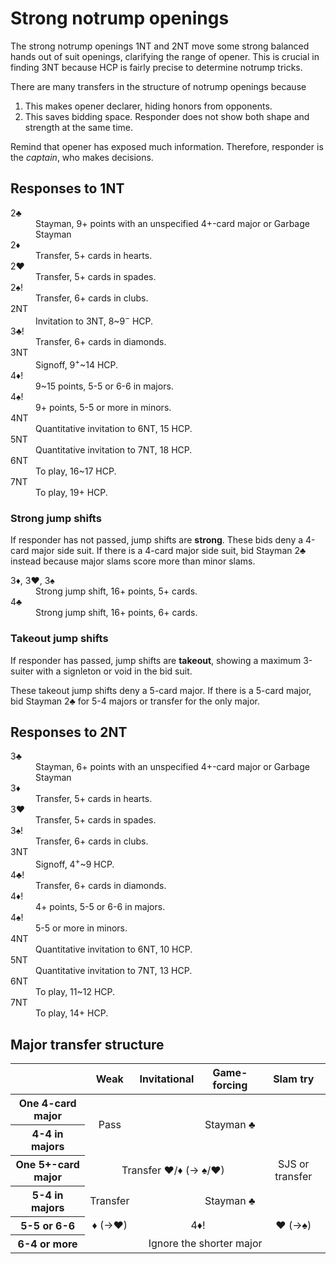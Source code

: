 Strong notrump openings
=======================
The strong notrump openings 1NT and 2NT move some strong balanced hands out of
suit openings, clarifying the range of opener.  This is crucial in finding 3NT
because HCP is fairly precise to determine notrump tricks.

There are many transfers in the structure of notrump openings because

1. This makes opener declarer, hiding honors from opponents.
2. This saves bidding space.  Responder does not show both shape and strength
   at the same time.

Remind that opener has exposed much information.  Therefore, responder is the
*captain*, who makes decisions.

Responses to 1NT
----------------
<dl>
  <dt>2♣</dt>
  <dd>Stayman, 9+ points with an unspecified 4+-card major or Garbage Stayman</dd>

  <dt>2♦</dt>
  <dd>Transfer, 5+ cards in hearts.</dd>

  <dt>2♥</dt>
  <dd>Transfer, 5+ cards in spades.</dd>

  <dt>2♠!</dt>
  <dd>Transfer, 6+ cards in clubs.</dd>

  <dt>2NT</dt>
  <dd>Invitation to 3NT, 8~9<sup>&minus;</sup> HCP.</dd>

  <dt>3♣!</dt>
  <dd>Transfer, 6+ cards in diamonds.</dd>

  <dt>3NT</dt>
  <dd>Signoff, 9<sup>+</sup>~14 HCP.</dd>

  <dt>4♦!</dt>
  <dd>9~15 points, 5-5 or 6-6 in majors.</dd>

  <dt>4♠!</dt>
  <dd>9+ points, 5-5 or more in minors.</dd>

  <dt>4NT</dt>
  <dd>Quantitative invitation to 6NT, 15 HCP.</dd>

  <dt>5NT</dt>
  <dd>Quantitative invitation to 7NT, 18 HCP.</dd>

  <dt>6NT</dt>
  <dd>To play, 16~17 HCP.</dd>

  <dt>7NT</dt>
  <dd>To play, 19+ HCP.</dd>
</dl>

### Strong jump shifts ###
If responder has not passed, jump shifts are **strong**.  These bids deny a
4-card major side suit.  If there is a 4-card major side suit, bid Stayman 2♣
instead because major slams score more than minor slams.

<dl>
  <dt>3♦, 3♥, 3♠</dt>
  <dd>Strong jump shift, 16+ points, 5+ cards.</dd>

  <dt>4♣</dt>
  <dd>Strong jump shift, 16+ points, 6+ cards.</dd>
</dl>

### Takeout jump shifts ###
If responder has passed, jump shifts are **takeout**, showing a maximum
3-suiter with a signleton or void in the bid suit.

These takeout jump shifts deny a 5-card major.  If there is a 5-card major,
bid Stayman 2♣ for 5-4 majors or transfer for the only major.

Responses to 2NT
----------------
<dl>
  <dt>3♣</dt>
  <dd>Stayman, 6+ points with an unspecified 4+-card major or Garbage Stayman</dd>

  <dt>3♦</dt>
  <dd>Transfer, 5+ cards in hearts.</dd>

  <dt>3♥</dt>
  <dd>Transfer, 5+ cards in spades.</dd>

  <dt>3♠!</dt>
  <dd>Transfer, 6+ cards in clubs.</dd>

  <dt>3NT</dt>
  <dd>Signoff, 4<sup>+</sup>~9 HCP.</dd>

  <dt>4♣!</dt>
  <dd>Transfer, 6+ cards in diamonds.</dd>

  <dt>4♦!</dt>
  <dd>4+ points, 5-5 or 6-6 in majors.</dd>

  <dt>4♠!</dt>
  <dd>5-5 or more in minors.</dd>

  <dt>4NT</dt>
  <dd>Quantitative invitation to 6NT, 10 HCP.</dd>

  <dt>5NT</dt>
  <dd>Quantitative invitation to 7NT, 13 HCP.</dd>

  <dt>6NT</dt>
  <dd>To play, 11~12 HCP.</dd>

  <dt>7NT</dt>
  <dd>To play, 14+ HCP.</dd>
</dl>

Major transfer structure
------------------------
<table style="text-align: center">
<thead>
<tr><th></th><th>Weak</th><th>Invitational</th><th>Game-forcing</th><th>Slam try</th></tr>
</thead>
<tbody>
<tr><th>One 4-card major</th><td rowspan="2">Pass</td><td rowspan="2" colspan="3">Stayman ♣</td></tr>
<tr><th>4-4 in majors</th></tr>
<tr><th>One 5+-card major</th><td colspan="3">Transfer ♥/♦ (→ ♠/♥)</td><td>SJS or transfer</td></tr>
<tr><th>5-4 in majors</th><td>Transfer</td><td colspan="3">Stayman ♣</td></tr>
<tr><th>5-5 or 6-6</th><td>♦ (→♥)</td><td colspan="2">4♦!</td><td>♥ (→♠)</td></tr>
<tr><th>6-4 or more</th><td colspan="4">Ignore the shorter major</td></tr>
</tbody>
</table>
